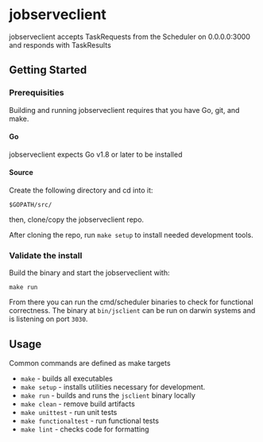 jobserveclient
===
jobserveclient accepts TaskRequests from the Scheduler on 0.0.0.0:3000 and responds with TaskResults


Getting Started
---

### Prerequisities

Building and running jobserveclient requires that you have Go, git, and make.

#### Go

jobserveclient expects Go v1.8 or later to be installed

#### Source

Create the following directory and cd into it:

`$GOPATH/src/`

then, clone/copy the jobserveclient repo.

After cloning the repo, run `make setup` to install needed development tools.

### Validate the install

Build the binary and start the jobserveclient with:

`make run`

From there you can run the cmd/scheduler binaries to check for functional correctness. The binary at `bin/jsclient` can be run on darwin systems and is listening on port `3030`.

Usage
---

Common commands are defined as make targets

* `make` - builds all executables
* `make setup` - installs utilities necessary for development.
* `make run` - builds and runs the `jsclient` binary locally
* `make clean` - remove build artifacts
* `make unittest` - run unit tests
* `make functionaltest` - run functional tests
* `make lint` - checks code for formatting
